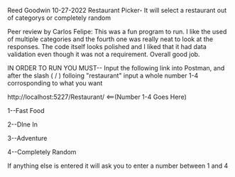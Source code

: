 Reed Goodwin
 10-27-2022
 Restaurant Picker- It will select a restaurant out of categorys or completely random
 
 Peer review by Carlos Felipe: This was a fun program to run. I like the used of multiple categories and the fourth one was really neat to look at the responses. The code itself looks polished and I liked that it had data validation even though it was not a requirement. Overall good job.
 
 IN ORDER TO RUN YOU MUST-- Input the following link into Postman, and after the slash ( / ) folloing "restaurant" input a whole number 1-4 corrosponding to what you want
 
 http://localhost:5227/Restaurant/  <==(Number 1-4 Goes Here)
 
1--Fast Food


2--DIne In


3--Adventure


4--Completely Random

If anything else is entered it will ask you to enter a number between 1 and 4
 
 
